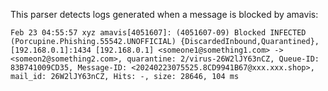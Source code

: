 This parser detects logs generated when a message is blocked by amavis:

```
Feb 23 04:55:57 xyz amavis[4051607]: (4051607-09) Blocked INFECTED (Porcupine.Phishing.55542.UNOFFICIAL) {DiscardedInbound,Quarantined}, [192.168.0.1]:1434 [192.168.0.1] <someone1@something1.com> -> <someon2@something2.com>, quarantine: 2/virus-26W2lJY63nCZ, Queue-ID: 83B741009CD35, Message-ID: <20240223075525.8CD9941B67@xxx.xxx.shop>, mail_id: 26W2lJY63nCZ, Hits: -, size: 28646, 104 ms
```

